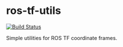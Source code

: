 # ros-tf-utils

[![Build Status](https://travis-ci.org/felixduvallet/ros-tf-utils.svg?branch=master)](https://travis-ci.org/felixduvallet/ros-tf-utils)

Simple utilities for ROS TF coordinate frames.

